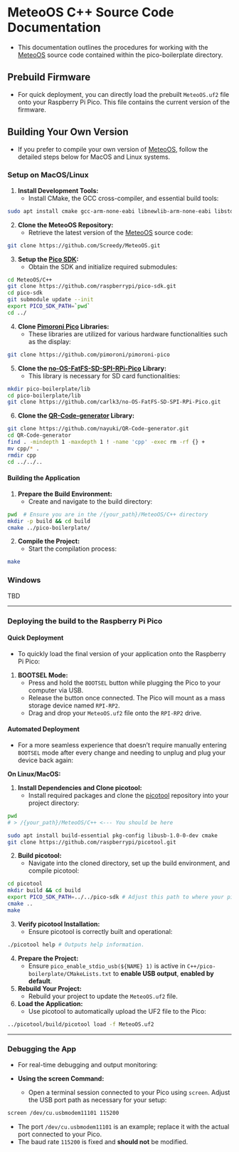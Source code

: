# MeteoOS C++ Source Code Documentation
- This documentation outlines the procedures for working with the [MeteoOS](https://github.com/Screedy/MeteoOS.git) source code contained within the pico-boilerplate directory.

## Prebuild Firmware
- For quick deployment, you can directly load the prebuilt `MeteoOS.uf2` file onto your Raspberry Pi Pico. This file contains the current version of the firmware.

## Building Your Own Version
- If you prefer to compile your own version of [MeteoOS](https://github.com/Screedy/MeteoOS.git), follow the detailed steps below for MacOS and Linux systems.

### Setup on MacOS/Linux
1. **Install Development Tools:**
	- Install CMake, the GCC cross-compiler, and essential build tools:
```BASH
sudo apt install cmake gcc-arm-none-eabi libnewlib-arm-none-eabi libstdc++-arm-none-eabi-newlib build-essential
```
2. **Clone the MeteoOS Repository:**
	- Retrieve the latest version of the [MeteoOS](https://github.com/Screedy/MeteoOS.git) source code:
```BASH
git clone https://github.com/Screedy/MeteoOS.git
```
3. **Setup the [Pico SDK](https://github.com/raspberrypi/pico-sdk):**
	- Obtain the SDK and initialize required submodules:
```BASH
cd MeteoOS/C++
git clone https://github.com/raspberrypi/pico-sdk.git
cd pico-sdk
git submodule update --init
export PICO_SDK_PATH=`pwd`
cd ../
```
4. **Clone [Pimoroni Pico](https://github.com/pimoroni/pimoroni-pico) Libraries:**
	- These libraries are utilized for various hardware functionalities such as the display:
```BASH
git clone https://github.com/pimoroni/pimoroni-pico
```
5. **Clone the [no-OS-FatFS-SD-SPI-RPi-Pico](https://github.com/carlk3/no-OS-FatFS-SD-SPI-RPi-Pico) Library:**
	- This library is necessary for SD card functionalities:
```BASH
mkdir pico-boilerplate/lib
cd pico-boilerplate/lib
git clone https://github.com/carlk3/no-OS-FatFS-SD-SPI-RPi-Pico.git
```
6. **Clone the [QR-Code-generator](https://github.com/nayuki/QR-Code-generator/tree/master) Library:**
```BASH
git clone https://github.com/nayuki/QR-Code-generator.git
cd QR-Code-generator
find . -mindepth 1 -maxdepth 1 ! -name 'cpp' -exec rm -rf {} +
mv cpp/* .
rmdir cpp
cd ../../..
```

#### Building the Application
1. **Prepare the Build Environment:**
	- Create and navigate to the build directory:
```BASH
pwd  # Ensure you are in the /{your_path}/MeteoOS/C++ directory
mkdir -p build && cd build
cmake ../pico-boilerplate/
```
2. **Compile the Project:**
	- Start the compilation process:
```BASH
make
```

### Windows
TBD

---

### Deploying the build to the Raspberry Pi Pico

#### Quick Deployment
- To quickly load the final version of your application onto the Raspberry Pi Pico:

1. **BOOTSEL Mode:**
	- Press and hold the `BOOTSEL` button while plugging the Pico to your computer via USB.
	- Release the button once connected. The Pico will mount as a mass storage device named `RPI-RP2`.
	- Drag and drop your `MeteoOS.uf2` file onto the `RPI-RP2` drive.

#### Automated Deployment
- For a more seamless experience that doesn’t require manually entering `BOOTSEL` mode after every change and needing to unplug and plug your device back again:

**On Linux/MacOS:**
1. **Install Dependencies and Clone picotool:**
	- Install required packages and clone the [picotool](https://github.com/raspberrypi/picotool) repository into your project directory:
```BASH
pwd
# > /{your_path}/MeteoOS/C++ <--- You should be here
```
```BASH
sudo apt install build-essential pkg-config libusb-1.0-0-dev cmake
git clone https://github.com/raspberrypi/picotool.git
```
2. **Build picotool:**
	- Navigate into the cloned directory, set up the build environment, and compile picotool:
```BASH
cd picotool
mkdir build && cd build
export PICO_SDK_PATH=../../pico-sdk # Adjust this path to where your pico-sdk resides.
cmake ..
make
```
3. **Verify picotool Installation:**
	- Ensure picotool is correctly built and operational:
```BASH
./picotool help # Outputs help information.
```
4. **Prepare the Project:**
	- Ensure `pico_enable_stdio_usb(${NAME} 1)` is active in `C++/pico-boilerplate/CMakeLists.txt` to **enable USB output**, **enabled by default**.
5. **Rebuild Your Project:**
	- Rebuild your project to update the `MeteoOS.uf2` file.
6. **Load the Application:**
	- Use picotool to automatically upload the UF2 file to the Pico:
```BASH
../picotool/build/picotool load -f MeteoOS.uf2
```

---

### Debugging the App
- For real-time debugging and output monitoring:

- **Using the screen Command:**
	- Open a terminal session connected to your Pico using `screen`. Adjust the USB port path as necessary for your setup:
```BASH
screen /dev/cu.usbmodem11101 115200
```
- The port `/dev/cu.usbmodem11101` is an example; replace it with the actual port connected to your Pico.
- The baud rate `115200` is fixed and **should not** be modified.
